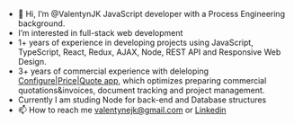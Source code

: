 - 👋 Hi, I’m @ValentynJK JavaScript developer with a Process Engineering background. 
- I’m interested in full-stack web development
- 1+ years of experience in developing projects using JavaScript, TypeScript, React, Redux, AJAX, Node, REST API and Responsive Web Design.
- 3+ years of commercial experience with deleloping [Configure|Price|Quote app](https://valentynjk.github.io/Portfolio/cpq.html), which optimizes preparing commercial quotations&invoices, document tracking and project management. 
- Currently I am studing Node for back-end and Database structures
- 📫 How to reach me valentynejk@gmail.com or [Linkedin](https://www.linkedin.com/in/valentyn-kolesnichenko/)

